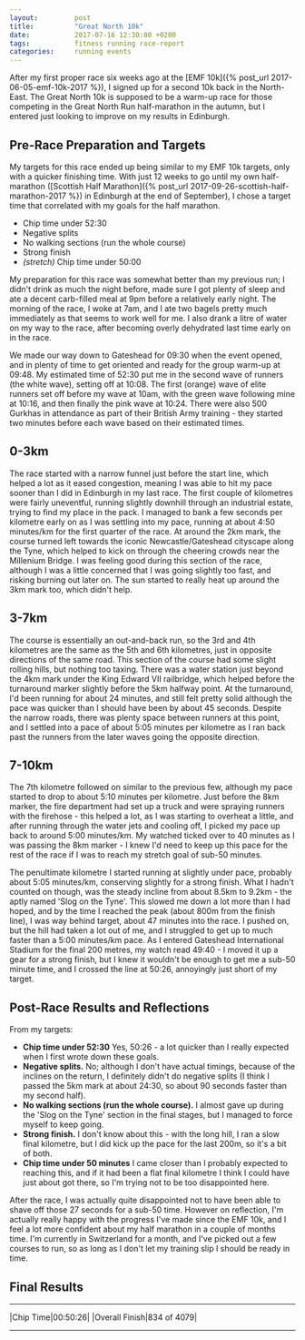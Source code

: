 ```yaml
---
layout:         post
title:          "Great North 10k"
date:           2017-07-16 12:30:00 +0200
tags:           fitness running race-report
categories:     running events
---
```


After my first proper race six weeks ago at the [EMF 10k]({% post_url 2017-06-05-emf-10k-2017 %}), I signed up for a second 10k back in the North-East. The Great North 10k is supposed to be a warm-up race for those competing in the Great North Run half-marathon in the autumn, but I entered just looking to improve on my results in Edinburgh.

<!-- Read More -->

## Pre-Race Preparation and Targets

My targets for this race ended up being similar to my EMF 10k targets, only with a quicker finishing time. With just 12 weeks to go until my own half-marathon ([Scottish Half Marathon]({% post_url 2017-09-26-scottish-half-marathon-2017 %}) in Edinburgh at the end of September), I chose a target time that correlated with my goals for the half marathon.

- Chip time under 52:30
- Negative splits
- No walking sections (run the whole course)
- Strong finish
- *(stretch)* Chip time under 50:00

My preparation for this race was somewhat better than my previous run; I didn't drink as much the night before, made sure I got plenty of sleep and ate a decent carb-filled meal at 9pm before a relatively early night. The morning of the race, I woke at 7am, and I ate two bagels pretty much immediately as that seems to work well for me. I also drank a litre of water on my way to the race, after becoming overly dehydrated last time early on in the race. 

We made our way down to Gateshead for 09:30 when the event opened, and in plenty of time to get oriented and ready for the group warm-up at 09:48. My estimated time of 52:30 put me in the second wave of runners (the white wave), setting off at 10:08. The first (orange) wave of elite runners set off before my wave at 10am, with the green wave following mine at 10:16, and then finally the pink wave at 10:24. There were also 500 Gurkhas in attendance as part of their British Army training - they started two minutes before each wave based on their estimated times.

## 0-3km

The race started with a narrow funnel just before the start line, which helped a lot as it eased congestion, meaning I was able to hit my pace sooner than I did in Edinburgh in my last race. The first couple of kilometres were fairly uneventful, running slightly downhill through an industrial estate, trying to find my place in the pack. I managed to bank a few seconds per kilometre early on as I was settling into my pace, running at about 4:50 minutes/km for the first quarter of the race. At around the 2km mark, the course turned left towards the iconic Newcastle/Gateshead cityscape along the Tyne, which helped to kick on through the cheering crowds near the Millenium Bridge. I was feeling good during this section of the race, although I was a little concerned that I was going slightly too fast, and risking burning out later on. The sun started to really heat up around the 3km mark too, which didn't help.

## 3-7km

The course is essentially an out-and-back run, so the 3rd and 4th kilometres are the same as the 5th and 6th kilometres, just in opposite directions of the same road. This section of the course had some slight rolling hills, but nothing too taxing. There was a water station just beyond the 4km mark under the King Edward VII railbridge, which helped before the turnaround marker slightly before the 5km halfway point. At the turnaround, I'd been running for about 24 minutes, and still felt pretty solid although the pace was quicker than I should have been by about 45 seconds. Despite the narrow roads, there was plenty space between runners at this point, and I settled into a pace of about 5:05 minutes per kilometre as I ran back past the runners from the later waves going the opposite direction.

## 7-10km

The 7th kilometre followed on similar to the previous few, although my pace started to drop to about 5:10 minutes per kilometre. Just before the 8km marker, the fire department had set up a truck and were spraying runners with the firehose - this helped a lot, as I was starting to overheat a little, and after running through the water jets and cooling off, I picked my pace up back to around 5:00 minutes/km. My watched ticked over to 40 minutes as I was passing the 8km marker - I knew I'd need to keep up this pace for the rest of the race if I was to reach my stretch goal of sub-50 minutes.

The penultimate kilometre I started running at slightly under pace, probably about 5:05 minutes/km, conserving slightly for a strong finish. What I hadn't counted on though, was the steady incline from about 8.5km to 9.2km - the aptly named 'Slog on the Tyne'. This slowed me down a lot more than I had hoped, and by the time I reached the peak (about 800m from the finish line), I was way behind target, about 47 minutes into the race. I pushed on, but the hill had taken a lot out of me, and I struggled to get up to much faster than a 5:00 minutes/km pace. As I entered Gateshead International Stadium for the final 200 metres, my watch read 49:40 - I moved it up a gear for a strong finish, but I knew it wouldn't be enough to get me a sub-50 minute time, and I crossed the line at 50:26, annoyingly just short of my target. 

## Post-Race Results and Reflections

From my targets:

- <i class="fa fa-check" aria-hidden="true"></i> **Chip time under 52:30** Yes, 50:26 - a lot quicker than I really expected when I first wrote down these goals.
- <i class="fa fa-times" aria-hidden="true"></i> **Negative splits.** No; although I don't have actual timings, because of the inclines on the return, I definitely didn't do negative splits (I think I passed the 5km mark at about 24:30, so about 90 seconds faster than my second half).
- <i class="fa fa-check" aria-hidden="true"></i> **No walking sections (run the whole course).** I almost gave up during the 'Slog on the Tyne' section in the final stages, but I managed to force myself to keep going.
- <i class="fa fa-minus" aria-hidden="true"></i> **Strong finish.** I don't know about this - with the long hill, I ran a slow final kilometre, but I did kick up the pace for the last 200m, so it's a bit of both.
- <i class="fa fa-times" aria-hidden="true"></i> **Chip time under 50 minutes** I came closer than I probably expected to reaching this, and if it had been a flat final kilometre I think I could have just about got there, so I'm trying not to be too disappointed here.

After the race, I was actually quite disappointed not to have been able to shave off those 27 seconds for a sub-50 time. However on reflection, I'm actually really happy with the progress I've made since the EMF 10k, and I feel a lot more confident about my half marathon in a couple of months time. I'm currently in Switzerland for a month, and I've picked out a few courses to run, so as long as I don't let my training slip I should be ready in time.

## Final Results

---

|Chip Time|00:50:26|
|Overall Finish|834 of 4079|

---